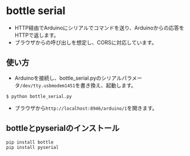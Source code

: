 # bottle serial

- HTTP経由でArduinoにシリアルでコマンドを送り、Arduinoからの応答をHTTPで返します。
- ブラウザからの呼び出しを想定し、CORSに対応しています。

## 使い方

- Arduinoを接続し、bottle_serial.pyのシリアルパラメータ```/dev/tty.usbmodem1451```を書き換え、起動します。
```
$ python bottle_serial.py
```
- ブラウザから```http://localhost:8946/arduino/1```を開きます。

## bottleとpyserialのインストール

```
pip install bottle
pip install pyserial
```
